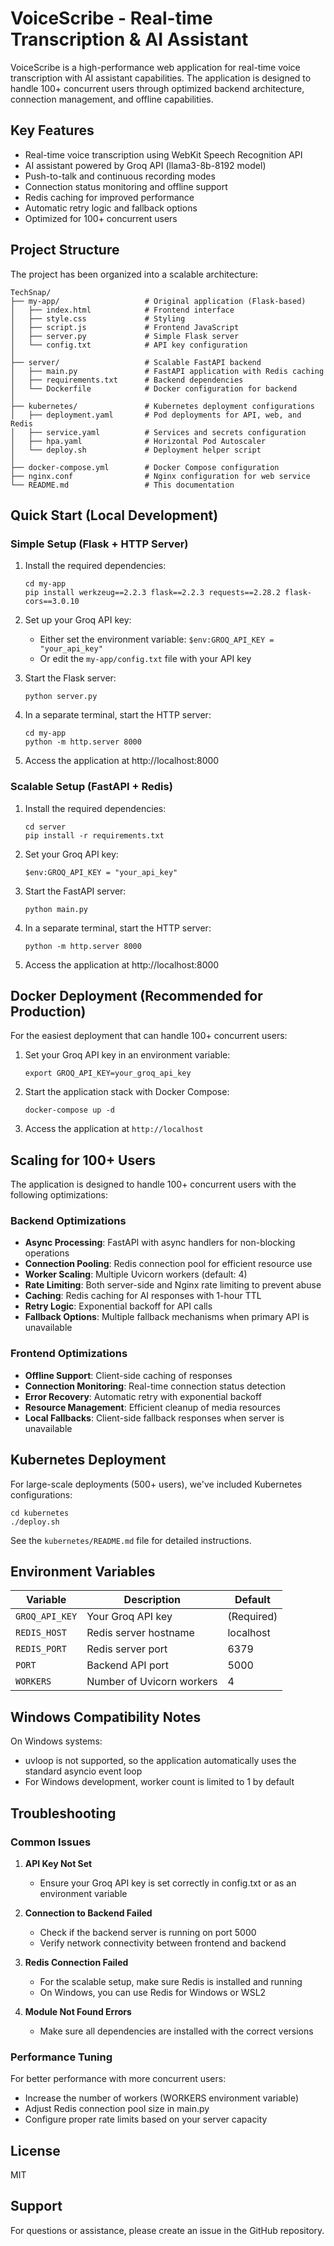 # VoiceScribe - Real-time Transcription & AI Assistant

VoiceScribe is a high-performance web application for real-time voice transcription with AI assistant capabilities. The application is designed to handle 100+ concurrent users through optimized backend architecture, connection management, and offline capabilities.

## Key Features

- Real-time voice transcription using WebKit Speech Recognition API
- AI assistant powered by Groq API (llama3-8b-8192 model)
- Push-to-talk and continuous recording modes
- Connection status monitoring and offline support
- Redis caching for improved performance
- Automatic retry logic and fallback options
- Optimized for 100+ concurrent users

## Project Structure

The project has been organized into a scalable architecture:

```
TechSnap/
├── my-app/                   # Original application (Flask-based)
│   ├── index.html            # Frontend interface
│   ├── style.css             # Styling
│   ├── script.js             # Frontend JavaScript
│   ├── server.py             # Simple Flask server
│   └── config.txt            # API key configuration
│
├── server/                   # Scalable FastAPI backend
│   ├── main.py               # FastAPI application with Redis caching
│   ├── requirements.txt      # Backend dependencies
│   └── Dockerfile            # Docker configuration for backend
│
├── kubernetes/               # Kubernetes deployment configurations
│   ├── deployment.yaml       # Pod deployments for API, web, and Redis
│   ├── service.yaml          # Services and secrets configuration
│   ├── hpa.yaml              # Horizontal Pod Autoscaler
│   └── deploy.sh             # Deployment helper script
│
├── docker-compose.yml        # Docker Compose configuration
├── nginx.conf                # Nginx configuration for web service
└── README.md                 # This documentation
```

## Quick Start (Local Development)

### Simple Setup (Flask + HTTP Server)

1. Install the required dependencies:

   ```
   cd my-app
   pip install werkzeug==2.2.3 flask==2.2.3 requests==2.28.2 flask-cors==3.0.10
   ```

2. Set up your Groq API key:

   - Either set the environment variable: `$env:GROQ_API_KEY = "your_api_key"`
   - Or edit the `my-app/config.txt` file with your API key

3. Start the Flask server:

   ```
   python server.py
   ```

4. In a separate terminal, start the HTTP server:

   ```
   cd my-app
   python -m http.server 8000
   ```

5. Access the application at http://localhost:8000

### Scalable Setup (FastAPI + Redis)

1. Install the required dependencies:

   ```
   cd server
   pip install -r requirements.txt
   ```

2. Set your Groq API key:

   ```
   $env:GROQ_API_KEY = "your_api_key"
   ```

3. Start the FastAPI server:

   ```
   python main.py
   ```

4. In a separate terminal, start the HTTP server:

   ```
   python -m http.server 8000
   ```

5. Access the application at http://localhost:8000

## Docker Deployment (Recommended for Production)

For the easiest deployment that can handle 100+ concurrent users:

1. Set your Groq API key in an environment variable:

   ```
   export GROQ_API_KEY=your_groq_api_key
   ```

2. Start the application stack with Docker Compose:

   ```
   docker-compose up -d
   ```

3. Access the application at `http://localhost`

## Scaling for 100+ Users

The application is designed to handle 100+ concurrent users with the following optimizations:

### Backend Optimizations

- **Async Processing**: FastAPI with async handlers for non-blocking operations
- **Connection Pooling**: Redis connection pool for efficient resource use
- **Worker Scaling**: Multiple Uvicorn workers (default: 4)
- **Rate Limiting**: Both server-side and Nginx rate limiting to prevent abuse
- **Caching**: Redis caching for AI responses with 1-hour TTL
- **Retry Logic**: Exponential backoff for API calls
- **Fallback Options**: Multiple fallback mechanisms when primary API is unavailable

### Frontend Optimizations

- **Offline Support**: Client-side caching of responses
- **Connection Monitoring**: Real-time connection status detection
- **Error Recovery**: Automatic retry with exponential backoff
- **Resource Management**: Efficient cleanup of media resources
- **Local Fallbacks**: Client-side fallback responses when server is unavailable

## Kubernetes Deployment

For large-scale deployments (500+ users), we've included Kubernetes configurations:

```
cd kubernetes
./deploy.sh
```

See the `kubernetes/README.md` file for detailed instructions.

## Environment Variables

| Variable       | Description               | Default    |
| -------------- | ------------------------- | ---------- |
| `GROQ_API_KEY` | Your Groq API key         | (Required) |
| `REDIS_HOST`   | Redis server hostname     | localhost  |
| `REDIS_PORT`   | Redis server port         | 6379       |
| `PORT`         | Backend API port          | 5000       |
| `WORKERS`      | Number of Uvicorn workers | 4          |

## Windows Compatibility Notes

On Windows systems:

- uvloop is not supported, so the application automatically uses the standard asyncio event loop
- For Windows development, worker count is limited to 1 by default

## Troubleshooting

### Common Issues

1. **API Key Not Set**

   - Ensure your Groq API key is set correctly in config.txt or as an environment variable

2. **Connection to Backend Failed**

   - Check if the backend server is running on port 5000
   - Verify network connectivity between frontend and backend

3. **Redis Connection Failed**

   - For the scalable setup, make sure Redis is installed and running
   - On Windows, you can use Redis for Windows or WSL2

4. **Module Not Found Errors**
   - Make sure all dependencies are installed with the correct versions

### Performance Tuning

For better performance with more concurrent users:

- Increase the number of workers (WORKERS environment variable)
- Adjust Redis connection pool size in main.py
- Configure proper rate limits based on your server capacity

## License

MIT

## Support

For questions or assistance, please create an issue in the GitHub repository.
